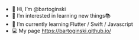 - 👋 Hi, I’m @bartoginski
- 👀 I’m interested in learning new things📚
- 🌱 I’m currently learning Flutter / Swift / Javascript
- 💻 My page https://bartoginski.github.io/

<!---
bartoginski/bartoginski is a ✨ special ✨ repository because its `README.md` (this file) appears on your GitHub profile.
You can click the Preview link to take a look at your changes.
--->
